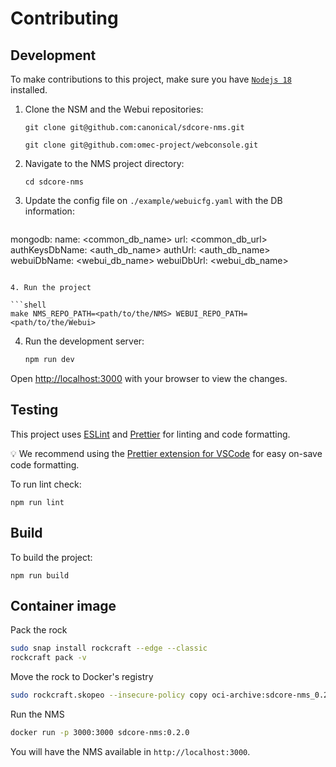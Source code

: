 # Contributing


## Development

To make contributions to this project, make sure you have [`Nodejs 18`](https://nodejs.org/) installed.

1. Clone the NSM and the Webui repositories:

   ```shell
   git clone git@github.com:canonical/sdcore-nms.git
   ```

   ```shell
   git clone git@github.com:omec-project/webconsole.git
   ```

2. Navigate to the NMS project directory:

   ```shell
   cd sdcore-nms
   ```

3. Update the config file on `./example/webuicfg.yaml` with the DB information:

   ```shell
  mongodb:
    name: <common_db_name>
    url: <common_db_url>
    authKeysDbName: <auth_db_name>
    authUrl: <auth_db_name>
    webuiDbName: <webui_db_name>
    webuiDbUrl: <webui_db_name>
   ```

4. Run the project

   ```shell
   make NMS_REPO_PATH=<path/to/the/NMS> WEBUI_REPO_PATH=<path/to/the/Webui>
   ```

4. Run the development server:

   ```bash
   npm run dev
   ```

Open [http://localhost:3000](http://localhost:3000) with your browser to view the changes.

## Testing

This project uses [ESLint](https://eslint.org/) and [Prettier](https://prettier.io/) for linting and code formatting.

💡 We recommend using the [Prettier extension for VSCode](https://marketplace.visualstudio.com/items?itemName=esbenp.prettier-vscode) for easy on-save code formatting.

To run lint check:

```shell
npm run lint
```

## Build

To build the project:

```shell
npm run build
```

## Container image

Pack the rock

```bash
sudo snap install rockcraft --edge --classic
rockcraft pack -v
```

Move the rock to Docker's registry

```bash
sudo rockcraft.skopeo --insecure-policy copy oci-archive:sdcore-nms_0.2.0_amd64.rock docker-daemon:sdcore-nms:0.2.0
```

Run the NMS

```bash
docker run -p 3000:3000 sdcore-nms:0.2.0
```

You will have the NMS available in `http://localhost:3000`.
